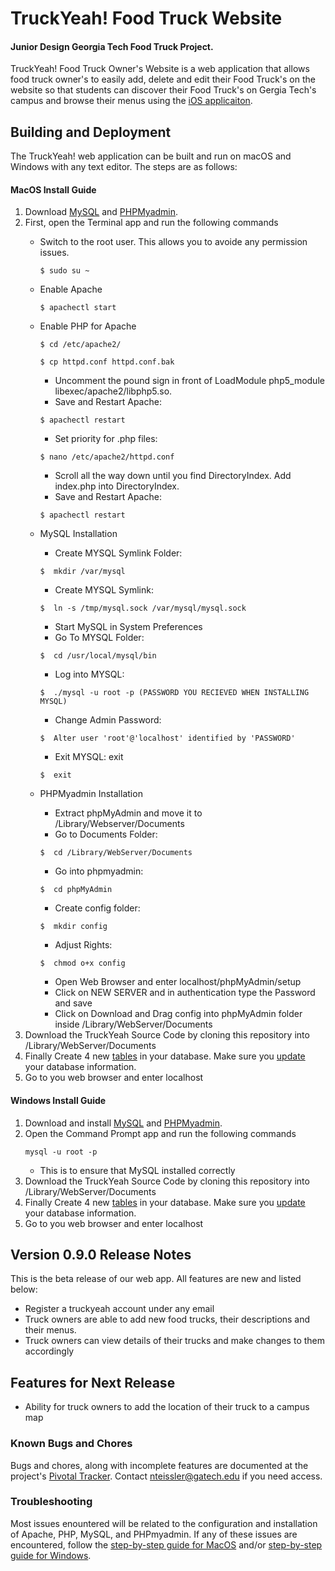 # TruckYeah! Food Truck Website
#### Junior Design Georgia Tech Food Truck Project.
TruckYeah! Food Truck Owner's Website is a web application that allows food truck owner's to easily add, delete and edit their Food Truck's on the website so that students can discover their Food Truck's on Gergia Tech's campus and browse their menus using the [iOS applicaiton](https://github.gatech.edu/nteissler3/truckyeah).

## Building and Deployment
The TruckYeah! web application can be built and run on macOS and Windows with any text editor. The steps are as follows:
#### MacOS Install Guide
1. Download [MySQL](https://dev.mysql.com/downloads/mysql/) and [PHPMyadmin](https://www.phpmyadmin.net/).
1. First, open the Terminal app and run the following commands 
    - Switch to the root user. This allows you to avoide any permission issues. 
    
        ```
        $ sudo su ~
        ```
    - Enable Apache
        ```
        $ apachectl start
        ```
    - Enable PHP for Apache
    
        ```
        $ cd /etc/apache2/
        ``` 
        
        ```
        $ cp httpd.conf httpd.conf.bak
        ```
        - Uncomment the pound sign in front of LoadModule php5_module libexec/apache2/libphp5.so.
        - Save and Restart Apache: 
        
        ```
        $ apachectl restart
        ```
        - Set priority for .php files:
        
        ```
        $ nano /etc/apache2/httpd.conf
        ```
        - Scroll all the way down until you find DirectoryIndex. Add index.php into DirectoryIndex.
        - Save and Restart Apache: 
        
        ```
        $ apachectl restart
        ```
    - MySQL Installation
        - Create MYSQL Symlink Folder:
        
        ```
        $  mkdir /var/mysql
        ```
        - Create MYSQL Symlink: 
        
        ```
        $  ln -s /tmp/mysql.sock /var/mysql/mysql.sock
        ```
        - Start MySQL in System Preferences
        - Go To MYSQL Folder: 
        
        ```
        $  cd /usr/local/mysql/bin
        ```
        - Log into MYSQL: 
        
        ```
        $  ./mysql -u root -p (PASSWORD YOU RECIEVED WHEN INSTALLING MYSQL)
        ```
        - Change Admin Password: 
        
        ```
        $  Alter user 'root'@'localhost' identified by 'PASSWORD'
        ```
        - Exit MYSQL: exit
        
        ```
        $  exit
        ```
    - PHPMyadmin Installation
        - Extract phpMyAdmin and move it to /Library/Webserver/Documents 
        - Go to Documents Folder:  
        
        ```
        $  cd /Library/WebServer/Documents
        ```
        - Go into phpmyadmin:  
        
        ```
        $  cd phpMyAdmin
        ```
        - Create config folder:  
        
        ```
        $  mkdir config
        ```
        - Adjust Rights: 
        
        ```
        $  chmod o+x config
        ```
        - Open Web Browser and enter localhost/phpMyAdmin/setup
        - Click on NEW SERVER and in authentication type the Password and save
        - Click on Download and Drag config into phpMyAdmin folder inside /Library/WebServer/Documents
1. Download the TruckYeah Source Code by cloning this repository into /Library/WebServer/Documents
1. Finally Create 4 new [tables](https://github.gatech.edu/akhanal7/TruckYeah-webapp/blob/master/tables.sql) in your database. Make sure you [update](https://github.gatech.edu/akhanal7/TruckYeah-webapp/blob/master/db.php) your database information.
1. Go to you web browser and enter localhost

#### Windows Install Guide
1. Download and install [MySQL](https://dev.mysql.com/downloads/mysql/) and [PHPMyadmin](https://www.phpmyadmin.net/).
1. Open the Command Prompt app and run the following commands 
    ```
    mysql -u root -p
    ```
   - This is to ensure that MySQL installed correctly
1. Download the TruckYeah Source Code by cloning this repository into /Library/WebServer/Documents
1. Finally Create 4 new [tables](https://github.gatech.edu/akhanal7/TruckYeah-webapp/blob/master/tables.sql) in your database. Make sure you [update](https://github.gatech.edu/akhanal7/TruckYeah-webapp/blob/master/db.php) your database information.
1. Go to you web browser and enter localhost
   
## Version 0.9.0 Release Notes
This is the beta release of our web app. All features are new and listed below: 

- Register a truckyeah account under any email
- Truck owners are able to add new food trucks, their descriptions and their menus.
- Truck owners can view details of their trucks and make changes to them accordingly

## Features for Next Release

- Ability for truck owners to add the location of their truck to a campus map

### Known Bugs and Chores
Bugs and chores, along with incomplete features are documented at the project's [Pivotal Tracker](https://www.pivotaltracker.com/n/projects/1859347). Contact <nteissler@gatech.edu> if you need access.

### Troubleshooting

Most issues enountered will be related to the configuration and installation of Apache, PHP, MySQL, and PHPmyadmin. If any of these issues are encountered, follow the [step-by-step guide for MacOS](https://coolestguidesontheplanet.com/get-apache-mysql-php-phpmyadmin-working-osx-10-10-yosemite/) and/or [step-by-step guide for Windows](http://www.tutorialchip.com/php/how-to-install-apache-php-mysql-and-phpmyadmin-on-windows/).
